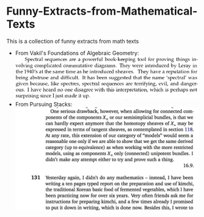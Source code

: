 # Funny-Extracts-from-Mathematical-Texts
This is a collection of funny extracts from math texts

- From Vakil's Foundations of Algebraic Geometry:
![spectral sequences](https://raw.githubusercontent.com/Loop-Scheme/Funny-Extracts-from-Mathematical-Texts/master/images/vakil_spectral_sequences.png "spectral sequences")
- From Pursuing Stacks:
![kimchi](https://github.com/Loop-Scheme/Funny-Extracts-from-Mathematical-Texts/blob/master/images/kimchi.jpg "kimchi")
